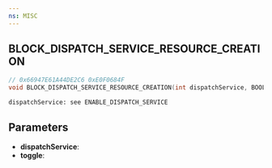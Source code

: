 ```yaml
---
ns: MISC
---
```

## BLOCK_DISPATCH_SERVICE_RESOURCE_CREATION

```c
// 0x66947E61A44DE2C6 0xE0F0684F
void BLOCK_DISPATCH_SERVICE_RESOURCE_CREATION(int dispatchService, BOOL toggle);
```

```
dispatchService: see ENABLE_DISPATCH_SERVICE
```

## Parameters
* **dispatchService**:
* **toggle**:
